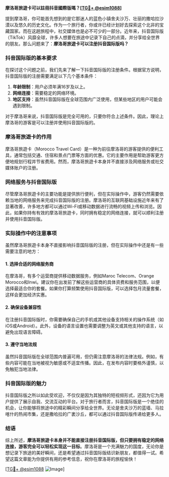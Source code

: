 **摩洛哥旅遊卡可以註冊抖音國際版嗎？[[TG💪+ @esim1088](https://t.me/s/esim1088)]**

提到摩洛哥，你可能首先想到的是它那迷人的蓝色小镇舍夫沙万、壮丽的撒哈拉沙漠以及悠久的历史文化。作为一个旅行者，你或许已经计划好去探索这个北非的宝藏国家。而在这趟旅程中，社交媒体也是必不可少的一部分。近年来，抖音国际版（TikTok）风靡全球，许多人想要在旅途中记录下自己的点滴，并分享给全世界的朋友。那么问题来了：**摩洛哥旅遊卡可以注册抖音国际版吗？**

### 抖音国际版的基本要求

在探讨这个问题之前，我们先来了解一下抖音国际版的注册条件。根据官方说明，抖音国际版的注册需要满足以下几个基本条件：

1. **年龄限制**：用户必须年满16岁及以上。
2. **网络连接**：需要稳定的网络环境。
3. **地区支持**：虽然抖音国际版在全球范围内广泛使用，但某些地区的用户可能会遇到限制。

对于摩洛哥来说，抖音国际版是完全可用的，只要你符合上述条件。因此，理论上摩洛哥的游客是可以注册并使用抖音国际版的。

### 摩洛哥旅遊卡的作用

摩洛哥旅遊卡（Morocco Travel Card）是一种为前往摩洛哥的游客提供的便利工具，通常包括交通、住宿和景点门票等方面的优惠。它的主要作用是帮助游客更方便地规划行程并节省费用。然而，摩洛哥旅遊卡本身并不直接涉及网络服务或社交媒体账户的注册。

### 网络服务与抖音国际版

尽管摩洛哥旅遊卡的主要功能是提供旅行便利，但在实际操作中，游客仍然需要依赖当地的网络服务来完成抖音国际版的注册。摩洛哥的互联网基础设施近年来有了显著改善，许多地方都可以通过Wi-Fi或移动数据进行流畅的视频上传和浏览。因此，如果你持有有效的摩洛哥旅遊卡，同时拥有稳定的网络连接，就可以顺利注册并使用抖音国际版。

### 实际操作中的注意事项

虽然摩洛哥旅遊卡本身不直接影响抖音国际版的注册，但在实际操作中还是有一些需要注意的地方：

#### 1. **选择合适的网络服务商**
   在摩洛哥，有多个运营商提供移动数据服务，例如Maroc Telecom、Orange Morocco和Inwi。建议你在出发前了解这些运营商的具体资费和服务范围，以便选择最适合你的套餐。如果你打算频繁使用抖音国际版，可以选择包月流量套餐，这样会更加经济实惠。

#### 2. **确保设备兼容性**
   在注册抖音国际版时，你需要确保自己的手机或其他设备支持相关的操作系统（如iOS或Android）。此外，设备的语言设置也需要调整为英文或其他支持的语言，以避免出现语言障碍。

#### 3. **遵守当地法规**
   虽然抖音国际版在全球范围内普遍可用，但仍需注意摩洛哥的法律法规。例如，有些内容可能在当地被视为敏感或不适宜传播。因此，在发布内容时要格外谨慎，以免触犯当地法律。

### 抖音国际版的魅力

抖音国际版之所以如此受欢迎，不仅仅是因为其独特的短视频形式，还因为它为用户提供了展示自我、交流互动的平台。对于旅行者而言，抖音国际版是一个绝佳的机会，让你能够将旅途中的精彩瞬间分享给全世界。无论是舍夫沙万的蓝墙、马拉喀什的热闹市集，还是撒哈拉的广袤沙丘，都可以通过抖音国际版传递给更多人。

### 结语

综上所述，**摩洛哥旅遊卡本身并不能直接注册抖音国际版，但只要拥有稳定的网络连接，游客完全可以轻松实现这一目标**。摩洛哥是一个充满魅力的国度，无论你是想记录下旅途的美好瞬间，还是希望通过抖音国际版结识新朋友，都值得一试。希望这篇文章能为你提供有用的参考信息，祝你在摩洛哥的旅程愉快！

[[TG💪+ @esim1088](https://t.me/s/esim1088) ![Image](https://i.postimg.cc/4NQfJmqS/Snipaste-2025-05-13-00-14-12.png)]